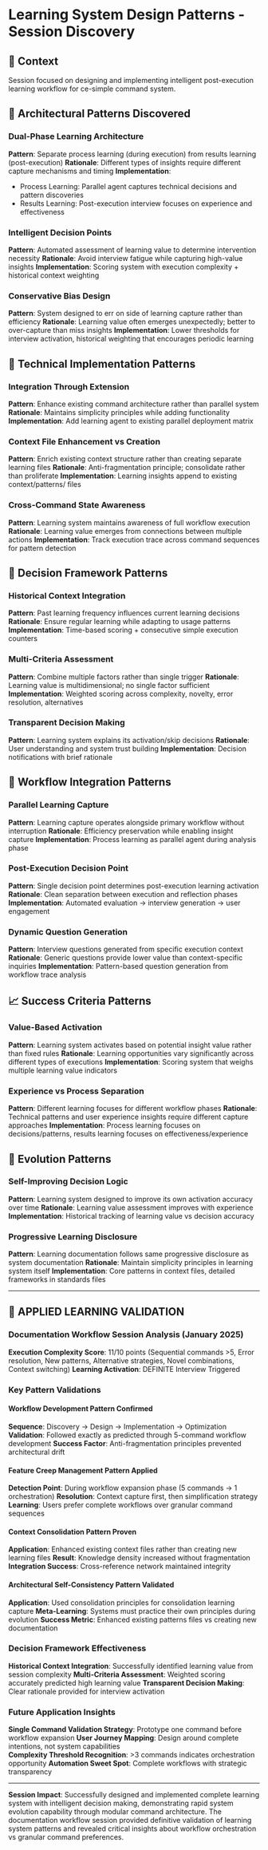 # Learning System Design Patterns - Session Discovery

## 🎯 Context
Session focused on designing and implementing intelligent post-execution learning workflow for ce-simple command system.

## 🧠 Architectural Patterns Discovered

### Dual-Phase Learning Architecture
**Pattern**: Separate process learning (during execution) from results learning (post-execution)
**Rationale**: Different types of insights require different capture mechanisms and timing
**Implementation**: 
- Process Learning: Parallel agent captures technical decisions and pattern discoveries
- Results Learning: Post-execution interview focuses on experience and effectiveness

### Intelligent Decision Points
**Pattern**: Automated assessment of learning value to determine intervention necessity
**Rationale**: Avoid interview fatigue while capturing high-value insights
**Implementation**: Scoring system with execution complexity + historical context weighting

### Conservative Bias Design
**Pattern**: System designed to err on side of learning capture rather than efficiency
**Rationale**: Learning value often emerges unexpectedly; better to over-capture than miss insights
**Implementation**: Lower thresholds for interview activation, historical weighting that encourages periodic learning

## 🔧 Technical Implementation Patterns

### Integration Through Extension
**Pattern**: Enhance existing command architecture rather than parallel system
**Rationale**: Maintains simplicity principles while adding functionality
**Implementation**: Add learning agent to existing parallel deployment matrix

### Context File Enhancement vs Creation
**Pattern**: Enrich existing context structure rather than creating separate learning files
**Rationale**: Anti-fragmentation principle; consolidate rather than proliferate
**Implementation**: Learning insights append to existing context/patterns/ files

### Cross-Command State Awareness
**Pattern**: Learning system maintains awareness of full workflow execution
**Rationale**: Learning value emerges from connections between multiple actions
**Implementation**: Track execution trace across command sequences for pattern detection

## 🎯 Decision Framework Patterns

### Historical Context Integration
**Pattern**: Past learning frequency influences current learning decisions
**Rationale**: Ensure regular learning while adapting to usage patterns
**Implementation**: Time-based scoring + consecutive simple execution counters

### Multi-Criteria Assessment
**Pattern**: Combine multiple factors rather than single trigger
**Rationale**: Learning value is multidimensional; no single factor sufficient
**Implementation**: Weighted scoring across complexity, novelty, error resolution, alternatives

### Transparent Decision Making
**Pattern**: Learning system explains its activation/skip decisions
**Rationale**: User understanding and system trust building
**Implementation**: Decision notifications with brief rationale

## 🚀 Workflow Integration Patterns

### Parallel Learning Capture
**Pattern**: Learning capture operates alongside primary workflow without interruption
**Rationale**: Efficiency preservation while enabling insight capture
**Implementation**: Process learning as parallel agent during analysis phase

### Post-Execution Decision Point
**Pattern**: Single decision point determines post-execution learning activation
**Rationale**: Clean separation between execution and reflection phases
**Implementation**: Automated evaluation → interview generation → user engagement

### Dynamic Question Generation
**Pattern**: Interview questions generated from specific execution context
**Rationale**: Generic questions provide lower value than context-specific inquiries
**Implementation**: Pattern-based question generation from workflow trace analysis

## 📈 Success Criteria Patterns

### Value-Based Activation
**Pattern**: Learning system activates based on potential insight value rather than fixed rules
**Rationale**: Learning opportunities vary significantly across different types of executions
**Implementation**: Scoring system that weighs multiple learning value indicators

### Experience vs Process Separation
**Pattern**: Different learning focuses for different workflow phases
**Rationale**: Technical patterns and user experience insights require different capture approaches
**Implementation**: Process learning focuses on decisions/patterns, results learning focuses on effectiveness/experience

## 🔄 Evolution Patterns

### Self-Improving Decision Logic
**Pattern**: Learning system designed to improve its own activation accuracy over time
**Rationale**: Learning value assessment improves with experience
**Implementation**: Historical tracking of learning value vs decision accuracy

### Progressive Learning Disclosure
**Pattern**: Learning documentation follows same progressive disclosure as system documentation
**Rationale**: Maintain simplicity principles in learning system itself
**Implementation**: Core patterns in context files, detailed frameworks in standards files

---

## 🔄 APPLIED LEARNING VALIDATION

### Documentation Workflow Session Analysis (January 2025)
**Execution Complexity Score**: 11/10 points (Sequential commands >5, Error resolution, New patterns, Alternative strategies, Novel combinations, Context switching)
**Learning Activation**: DEFINITE Interview Triggered

### Key Pattern Validations

#### **Workflow Development Pattern Confirmed**
**Sequence**: Discovery → Design → Implementation → Optimization
**Validation**: Followed exactly as predicted through 5-command workflow development
**Success Factor**: Anti-fragmentation principles prevented architectural drift

#### **Feature Creep Management Pattern Applied**
**Detection Point**: During workflow expansion phase (5 commands → 1 orchestration)
**Resolution**: Context capture first, then simplification strategy
**Learning**: Users prefer complete workflows over granular command sequences

#### **Context Consolidation Pattern Proven**
**Application**: Enhanced existing context files rather than creating new learning files
**Result**: Knowledge density increased without fragmentation
**Integration Success**: Cross-reference network maintained integrity

#### **Architectural Self-Consistency Pattern Validated**
**Application**: Used consolidation principles for consolidation learning capture
**Meta-Learning**: Systems must practice their own principles during evolution
**Success Metric**: Enhanced existing patterns files vs creating new documentation

### Decision Framework Effectiveness
**Historical Context Integration**: Successfully identified learning value from session complexity
**Multi-Criteria Assessment**: Weighted scoring accurately predicted high learning value
**Transparent Decision Making**: Clear rationale provided for interview activation

### Future Application Insights
**Single Command Validation Strategy**: Prototype one command before workflow expansion
**User Journey Mapping**: Design around complete intentions, not system capabilities  
**Complexity Threshold Recognition**: >3 commands indicates orchestration opportunity
**Automation Sweet Spot**: Complete workflows with strategic transparency

---

**Session Impact**: Successfully designed and implemented complete learning system with intelligent decision making, demonstrating rapid system evolution capability through modular command architecture. The documentation workflow session provided definitive validation of learning system patterns and revealed critical insights about workflow orchestration vs granular command preferences.